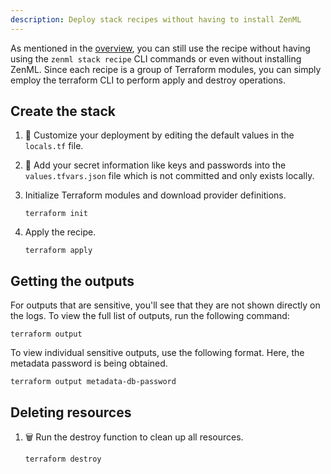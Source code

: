 ```yaml
---
description: Deploy stack recipes without having to install ZenML
---
```


As mentioned in the [overview](./overview.md), you can still use the recipe without having using the `zenml stack recipe` CLI commands or even without installing ZenML. Since each recipe is a group of Terraform modules, you can simply employ the terraform CLI to perform apply and destroy operations.

## Create the stack

1. 🎨 Customize your deployment by editing the default values in the `locals.tf` file.

2. 🔐 Add your secret information like keys and passwords into the `values.tfvars.json` file which is not committed and only exists locally.

3. Initialize Terraform modules and download provider definitions.
    ```
    terraform init
    ```

4. Apply the recipe.
    ```
    terraform apply
    ```

## Getting the outputs

For outputs that are sensitive, you'll see that they are not shown directly on the logs. To view the full list of outputs, run the following command:

```
terraform output
```

To view individual sensitive outputs, use the following format. Here, the metadata password is being obtained.

```
terraform output metadata-db-password
```

## Deleting resources

1. 🗑️ Run the destroy function to clean up all resources.
    ```
    terraform destroy
    ```
